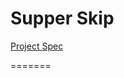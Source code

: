 Supper Skip
===========

[Project Spec](https://github.com/JumpstartLab/curriculum/blob/master/source/projects/supper_skip.markdown)


=======
